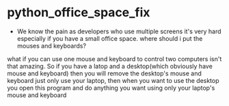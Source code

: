 # python_office_space_fix
- We know the pain as developers who use multiple screens it's very hard especially if you have a small office space. where should i put the mouses and keyboards?

what if you can use one mouse and keyboard to control two computers isn't that amazing. So if you have a latop and a desktop(which obviously have mouse and keyboard) then you will remove the desktop's mouse and keyboard just only use your laptop, then when you want to use the desktop you open this program and do anything you want using only your laptop's mouse and keyboard